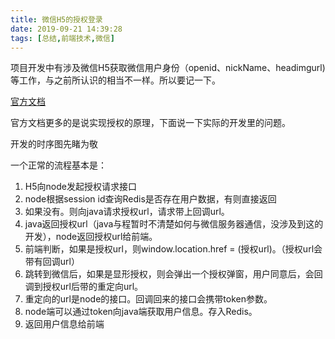 ```yaml
---
title: 微信H5的授权登录
date: 2019-09-21 14:39:28
tags: [总结,前端技术,微信]
---
```


项目开发中有涉及微信H5获取微信用户身份（openid、nickName、headimgurl)等工作，与之前所认识的相当不一样。所以要记一下。

[官方文档](https://developers.weixin.qq.com/doc/offiaccount/OA_Web_Apps/Wechat_webpage_authorization.html)

官方文档更多的是说实现授权的原理，下面说一下实际的开发里的问题。

开发的时序图先睹为敬


一个正常的流程基本是：

1. H5向node发起授权请求接口
2. node根据session id查询Redis是否存在用户数据，有则直接返回
3. 如果没有。则向java请求授权url，请求带上回调url。
4. java返回授权url（java与程暂时不清楚如何与微信服务器通信，没涉及到这的开发），node返回授权url给前端。
5. 前端判断，如果是授权url，则window.location.href = (授权url)。（授权url会带有回调url）
6. 跳转到微信后，如果是显形授权，则会弹出一个授权弹窗，用户同意后，会回调到授权url后带的重定向url。
7. 重定向的url是node的接口。回调回来的接口会携带token参数。
8. node端可以通过token向java端获取用户信息。存入Redis。
9. 返回用户信息给前端